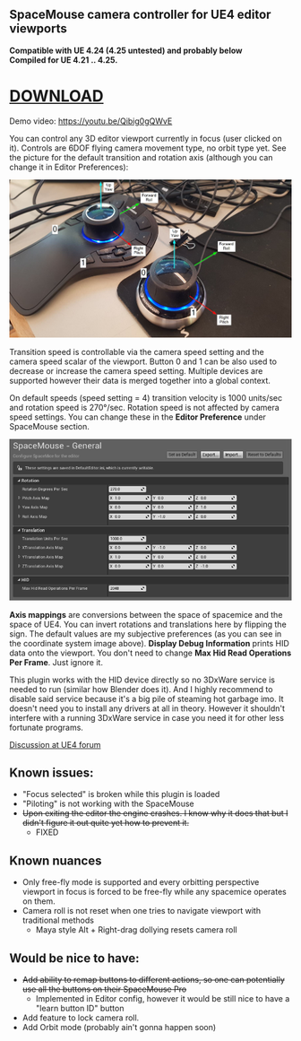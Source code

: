 ## SpaceMouse camera controller for UE4 editor viewports

**Compatible with UE 4.24 (4.25 untested) and probably below**  
**Compiled for UE 4.21 .. 4.25.**
# [DOWNLOAD](https://github.com/microdee/UE4-SpaceMouse/releases/latest)

Demo video: https://youtu.be/Qibig0gQWvE

You can control any 3D editor viewport currently in focus (user clicked on it). Controls are 6DOF flying camera movement type, no orbit type yet. See the picture for the default transition and rotation axis (although you can change it in Editor Preferences):

![Alt text](/ReadmeMedia/coordinates.jpg?raw=true "Coordinates")

Transition speed is controllable via the camera speed setting and the camera speed scalar of the viewport. Button 0 and 1 can be also used to decrease or increase the camera speed setting. Multiple devices are supported however their data is merged together into a global context.

On default speeds (speed setting = 4) transition velocity is 1000 units/sec and rotation speed is 270°/sec. Rotation speed is not affected by camera speed settings. You can change these in the **Editor Preference** under SpaceMouse section.

![Alt text](/ReadmeMedia/settings.png?raw=true "Coordinates")

**Axis mappings** are conversions between the space of spacemice and the space of UE4. You can invert rotations and translations here by flipping the sign. The default values are my subjective preferences (as you can see in the coordinate system image above). **Display Debug Information** prints HID data onto the viewport. You don't need to change **Max Hid Read Operations Per Frame**. Just ignore it.

This plugin works with the HID device directly so no 3DxWare service is needed to run (similar how Blender does it). And I highly recommend to disable said service because it's a big pile of steaming hot garbage imo. It doesn't need you to install any drivers at all in theory. However it shouldn't interfere with a running 3DxWare service in case you need it for other less fortunate programs.

[Discussion at UE4 forum](https://forums.unrealengine.com/unreal-engine/feedback-for-epic/437-support-for-space-navigator-3d-mouse?p=1609440#post1609440)

## Known issues:

* "Focus selected" is broken while this plugin is loaded
* "Piloting" is not working with the SpaceMouse
* ~~Upon exiting the editor the engine crashes. I know why it does that but I didn't figure it out quite yet how to prevent it.~~
  * FIXED

## Known nuances
* Only free-fly mode is supported and every orbitting perspective viewport in focus is forced to be free-fly while any spacemice operates on them.
* Camera roll is not reset when one tries to navigate viewport with traditional methods
  * Maya style Alt + Right-drag dollying resets camera roll

## Would be nice to have:

* ~~Add ability to remap buttons to different actions, so one can potentially use all the buttons on their SpaceMouse Pro~~
  * Implemented in Editor config, however it would be still nice to have a "learn button ID" button
* Add feature to lock camera roll.
* Add Orbit mode (probably ain't gonna happen soon)